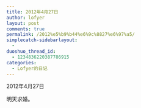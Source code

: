 ```yaml
---
title: 2012年4月27日
author: lofyer
layout: post
comments: true
permalink: /2012%e5%b9%b44%e6%9c%8827%e6%97%a5/
simplecatch-sidebarlayout:
  - 
duoshuo_thread_id:
  - 1234836220387786915
categories:
  - Lofyer的日记
---
```

2012年4月27日

明天求婚。